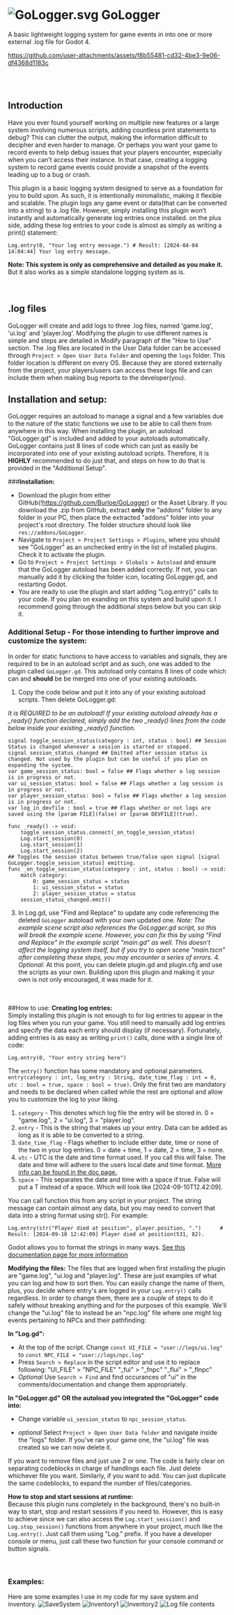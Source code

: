 # ![GoLogger.svg](https://github.com/Burloe/GoLogger/blob/main/addons/GoLogger/GoLogger.svg) GoLogger
A basic lightweight logging system for game events in into one or more external .log file for Godot 4.<br>
 
https://github.com/user-attachments/assets/f8b55481-cd32-4be3-9e06-df4368d1183c

<br><br>
## Introduction
Have you ever found yourself working on multiple new features or a large system involving numerous scripts, adding countless print statements to debug? This can clutter the output, making the information difficult to decipher and even harder to manage. Or perhaps you want your game to record events to help debug issues that your players encounter, especially when you can’t access their instance. In that case, creating a logging system to record game events could provide a snapshot of the events leading up to a bug or crash.

This plugin is a basic logging system designed to serve as a foundation for you to build upon. As such, it is intentionally minimalistic, making it flexible and scalable. The plugin logs any game event or data(that can be converted into a string) to a .log file. However, simply installing this plugin won’t instantly and automatically generate log entries once installed. on the plus side, adding these log entries to your code is almost as simply as writing a print() statement:
	
 	Log.entry(0, "Your log entry message.")	# Result: [2024-04-04 14:04:44] Your log entry message.

**Note: This system is only as comprehensive and detailed as you make it.** But it also works as a simple standalone logging system as is.<br><br><br>

## .log files
GoLogger will create and add logs to three .log files, named 'game.log', 'ui.log' and 'player.log'. Modifying the plugin to use different names is simple and steps are detailed in Modify paragraph of the "How to Use" section. The .log files are located in the User Data folder can be accessed through `Project > Open User Data Folder` and opening the `logs` folder. This folder location is different on every OS. Because they are stored externally from the project, your players/users can access these logs file and can include them when making bug reports to the developer(you).

## Installation and setup:
GoLogger requires an autoload to manage a signal and a few variables due to the nature of the static functions we use to be able to call them from anywhere in this way. When installing the plugin, an autoload "GoLogger.gd" is included and added to your autoloads automatically. GoLogger contains just 8 lines of code which can just as easily be incorporated into one of your existing autoload scripts. Therefore, it is **HIGHLY** recommended to do just that, and steps on how to do that is provided in the "Additional Setup".

###**Installation:**
* Download the plugin from either GitHub(!https://github.com/Burloe/GoLogger) or the Asset Library. If you download the .zip from GitHub, extract **only** the "addons" folder to any folder in your PC, then place the extracted "addons" folder into your project's root directory. The folder structure should look like `res://addons/GoLogger`. 
* Navigate to `Project > Project Settings > Plugins`, where you should see "GoLogger" as an unchecked entry in the list of installed plugins. Check it to activate the plugin.
* Go to `Project > Project Settings > Globals > Autoload` and ensure that the GoLogger autoload has been added correctly. If not, you can manually add it by clicking the folder icon, locating GoLogger.gd, and restarting Godot.
* You are ready to use the plugin and start adding "Log.entry()" calls to your code. If you plan on exanding on this system and build upon it. I recommend going through the additional steps below but you can skip it. 
	
### **Additional Setup** - For those intending to further improve and customize the system:
In order for static functions to have access to variables and signals, they are required to be in an autoload script and as such, one was added to the plugin called `GoLogger.gd`. This autoload only contains 8 lines of code which can and **should** be be merged into one of your existing autoloads. 
1. Copy the code below and put it into any of your existing autoload scripts. Then delete GoLogger.gd:

*It is REQUIRED to be an autoload! If your existing autoload already has a _ready() function declared, simply add the two _ready() lines from the code below inside your existing _ready() function.*

	signal toggle_session_status(category : int, status : bool) ## Session Status is changed whenever a session is started or stopped.
	signal session_status_changed ## Emitted after session status is changed. Not used by the plugin but can be useful if you plan on expanding the system. 
	var game_session_status: bool = false ## Flags whether a log session is in progress or not. 
	var ui_session_status: bool = false ## Flags whether a log session is in progress or not. 
	var player_session_status: bool = false ## Flags whether a log session is in progress or not. 
	var log_in_devfile : bool = true ## Flags whether or not logs are saved using the [param FILE](false) or [param DEVFILE](true).
	
	func _ready() -> void:
		toggle_session_status.connect(_on_toggle_session_status)
		Log.start_session(0)
		Log.start_session(1)
		Log.start_session(2)
	## Toggles the session status between true/false upon signal [signal GoLogger.toggle_session_status] emitting. 
	func _on_toggle_session_status(category : int, status : bool) -> void:
		match category:
			0: game_session_status = status
			1: ui_session_status = status
			2: player_session_status = status
		session_status_changed.emit()
  
3. In Log.gd, use "Find and Replace" to update any code referencing the deleted `GoLogger` autoload with your own updated one.
	*Note: The example scene script also references the GoLogger.gd script, so this will break the example scene. However, you can fix this by using "Find and Replace" in the example script "main.gd" as well. This doesn't affect the logging system itself, but if you try to open scene "main.tscn" after completing these steps, you may encounter a series of errors.*
*4. Optional:* At this point, you can delete plugin.gd and plugin.cfg and use the scripts as your own. Building upon this plugin and making it your own is not only encouraged, it was made for it.<br><br><br>


##How to use:
**Creating log entries:**<br>
Simply installing this plugin is not enough to for log entries to appear in the log files when you run your game. You still need to manually add log entries and specify the data each entry should display (if necessary). Fortunately, adding entries is as easy as writing `print()` calls, done with a single line of code:

	Log.entry(0, "Your entry string here")
The `entry()` function has some mandatory and optional parameters. `entry(category : int, log_entry : String, date_time_flag : int = 0, utc : bool = true, space : bool = true)`. Only the first two are mandatory and needs to be declared when called while the rest are optional and allow you to customize the log to your liking.
1. `category` - This denotes which log file the entry will be stored in. 0 = "game.log", 2 = "ui.log", 3 = "player.log".
2. `entry` - This is the string that makes up your entry. Data can be added as long as it is able to be converted to a string.
3. `date_time_flag` - Flags whether to include either date, time or none of the two in your log entries. 0 = date + time, 1 = date, 2 = time, 3 = none.
4. `utc` - UTC is the date and time format used. If you call this will false. The date and time will adhere to the users local date and time format. [More info can be found in the doc page.](https://docs.godotengine.org/en/stable/classes/class_time.html#class-time-method-get-datetime-string-from-system)
5. `space` - This separates the date and time with a space if true. False will put a T instead of a space. Which will look like [2024-09-10T12.42:09].

You can call function this from any script in your project. The string message can contain almost any data, but you may need to convert that data into a string format using str(). For example:

 	Log.entry(str("Player died at position", player.position, ".")		# Result: [2024-09-10 12:42:09] Player died at position(531, 82).

Godot allows you to format the strings in many ways. [See this documentation page for more information](https://docs.godotengine.org/en/stable/tutorials/scripting/gdscript/gdscript_format_string.html) 


**Modifying the files:**
The files that are logged when first installing the plugin are "game.log", "ui.log and "player.log". These are just examples of what you can log and how to sort then. You can easily change the name of them, plus, you decide where entry's are logged in your `Log.entry()` calls regardless. In order to change them, there are a couple of steps to do it safely without breaking anything and for the purposes of this example. We'll change the "ui.log" file to instead be an "npc.log" file where one might log events pertaining to NPCs and their pathfinding:

**In "Log.gd":**
* At the top of the script. Change `const UI_FILE = "user://logs/ui.log"` to `const NPC_FILE = "user://logs/npc.log"`
* Press `Search > Replace` in the script editor and use it to replace following:
  	"UI_FILE" > "NPC_FILE"
   	"_fui" > "_fnpc"
   	"_flui" > "_flnpc"
* *Optional* Use `Search > Find` and find occurances of "ui" in the comments/documentation and change them appropriately.

**In "GoLogger.gd" OR the autoload you integrated the "GoLogger" code into:**
* Change variable `ui_session_status` to `npc_session_status`.
  
* *optional* Select `Project > Open User Data folder` and navigate inside the "logs" folder. If you've ran your game one, the "ui.log" file was created so we can now delete it.

If you want to remove files and just use 2 or one. The code is fairly clear on separating codeblocks in charge of handlings each file. Just delete whichever file you want.
Similarly, if you want to add. You can just duplicate the same codeblocks, to expand the number of files/categories.


**How to stop and start sessions at runtime:**<br>
Because this plugin runs completely in the background, there's no built-in way to start, stop and restart sessions if you need to. However, this is easy to achieve since we can also access the `Log.start_sessiion()` and `Log.stop_session()` functions from anywhere in your project, much like the `Log.entry()`. Just call them using "Log." prefix. If you have a developer console or menu, just call these two function for your console command or button signals. 
<br><br><br>

### Examples:
Here are some examples I use in my code for my save system and inventory.
![SaveSystem](https://github.com/Burloe/GoLogger/blob/main/Showcase/Example1.png)
![Inventory1](https://github.com/Burloe/GoLogger/blob/main/Showcase/Example2.png)
![Inventory2](https://github.com/Burloe/GoLogger/blob/main/Showcase/Example3.png)
![Log file contents](https://github.com/Burloe/GoLogger/blob/main/Showcase/Example4.png)



